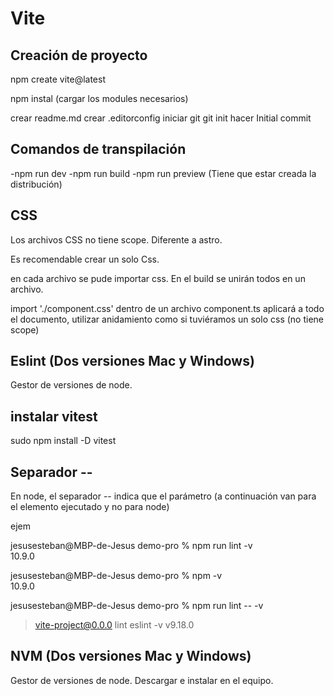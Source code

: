 # Vite

## Creación de proyecto

npm create vite@latest

npm instal (cargar los modules necesarios)

crear readme.md
crear .editorconfig
iniciar git git init
hacer Initial commit

## Comandos de transpilación

-npm run dev
-npm run build
-npm run preview (Tiene que estar creada la distribución)

## CSS

Los archivos CSS no tiene scope. Diferente a astro.

Es recomendable crear un solo Css.

en cada archivo se pude importar css. En el build se unirán todos en un archivo.

import './component.css' dentro de un archivo component.ts aplicará a todo el documento, utilizar anidamiento como si tuviéramos un solo css (no tiene scope)

## Eslint (Dos versiones Mac y Windows)

Gestor de versiones de node.

## instalar vitest

sudo npm install -D vitest

## Separador --

En node, el separador -- indica que el parámetro (a continuación van para el elemento ejecutado y no para node)

ejem

jesusesteban@MBP-de-Jesus demo-pro % npm run lint -v  
10.9.0

jesusesteban@MBP-de-Jesus demo-pro % npm -v  
10.9.0

jesusesteban@MBP-de-Jesus demo-pro % npm run lint -- -v

> vite-project@0.0.0 lint
> eslint -v
> v9.18.0

## NVM (Dos versiones Mac y Windows)

Gestor de versiones de node. Descargar e instalar en el equipo.
